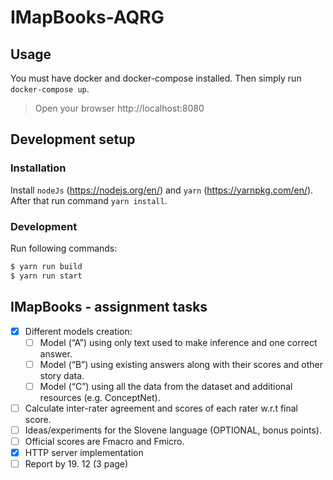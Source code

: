 # IMapBooks-AQRG

## Usage
You must have docker and docker-compose installed. Then simply run `docker-compose up`.
> Open your browser http://localhost:8080

## Development setup
### Installation
Install `nodeJs` (https://nodejs.org/en/) and `yarn` (https://yarnpkg.com/en/). 
After that run command `yarn install`.

### Development
Run following commands:
```bash
$ yarn run build
$ yarn run start
```

## IMapBooks - assignment tasks
- [x] Different models creation:
  - [ ] Model (“A”) using only text used to make inference and one correct
answer.
  - [ ] Model (“B”) using existing answers along with their scores and other
story data.
  - [ ] Model (“C”) using all the data from the dataset and additional
resources (e.g. ConceptNet).

- [ ] Calculate inter-rater agreement and scores of each rater w.r.t final
score.
- [ ] Ideas/experiments for the Slovene language (OPTIONAL, bonus
points).
- [ ] Official scores are Fmacro and Fmicro.
- [x] HTTP server implementation
- [ ] Report by 19. 12 (3 page)
